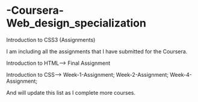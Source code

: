 # -Coursera-Web_design_specialization
Introduction to CSS3 (Assignments)

I am including all the assignments that I have submitted for the Coursera.

Introduction to HTML-->
Final Assignment

Introduction to CSS-->
Week-1-Assignment;
Week-2-Assignment;
Week-4-Assignment;

And will update this list as I complete more courses.
